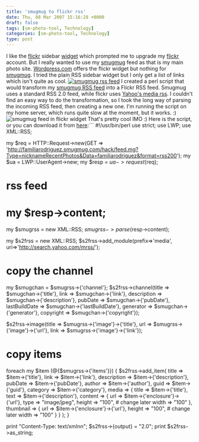```yaml
---
title: 'smugmug to flickr rss'
date: Thu, 08 Mar 2007 15:16:28 +0000
draft: false
tags: [sm-photo-tool, Technology]
categories: [sm-photo-tool, Technology]
type: post
---
```


I like the [flickr](http://www.flickr.com) sidebar [widget](http://blog.donncha.net/flickr-widget/) which prompted me to upgrade my [flickr](http://www.flickr.com/photos/jmrodri/) account. But I really wanted to use my [smugmug](http://familiarodriguez.smugmug.com) feed as that is my main photo site. [Wordpress.com](http://www.wordpress.com) offers the flickr widget but nothing for [smugmug](http://www.smugmug.com). I tried the plain RSS sidebar widget but I only get a list of links which isn't quite as cool. [![smugmug rss feed](http://zeusville.files.wordpress.com/2007/03/smugmugrss.png)](http://zeusville.files.wordpress.com/2007/03/smugmugrss.png "smugmug rss feed") I created a perl script that would transform my [smugmug RSS feed](http://familiarodriguez.smugmug.com/hack/feed.mg?Type=nicknameRecentPhotos&Data=familiarodriguez&format=rss200) into a Flickr RSS feed. Smugmug uses a standard RSS 2.0 feed, while flickr uses [Yahoo's media rss](http://search.yahoo.com/mrss). I couldn't find an easy way to do the transformation, so I took the long way of parsing the incoming RSS feed, then creating a new one. I'm running the script on my home server, which runs quite slow at the moment, but it works. :) ![smugmug feed in flickr widget](http://zeusville.files.wordpress.com/2007/03/smugmug_in_flickr1.png) That's pretty cool IMO :) Here is the script, or you can download it from [here](http://sm-photo-tool.svn.sourceforge.net/viewvc/*checkout*/sm-photo-tool/scripts/smugmug_to_flickr_rss.pl):```
#!/usr/bin/perl
use strict;
use LWP;
use XML::RSS;

my $req = HTTP::Request->new(GET => 'http://familiarodriguez.smugmug.com/hack/feed.mg?Type=nicknameRecentPhotos&Data=familiarodriguez&format=rss200');
my $ua = LWP::UserAgent->new;
my $resp = $ua->request($req);

# rss feed
# my $resp->content;
my $smugrss = new XML::RSS;
$smugrss->parse($resp->content);

my $s2frss = new XML::RSS;
$s2frss->add\_module(prefix=>'media', uri=>'http://search.yahoo.com/mrss/');

# copy the channel
my $smugchan = $smugrss->{'channel'};
$s2frss->channel(title  => $smugchan->{'title'},
                 link   => $smugchan->{'link'},
                 description => $smugchan->{'description'},
                 pubDate => $smugchan->{'pubDate'},
                 lastBuildDate => $smugchan->{'lastBuildDate'},
                 generator => $smugchan->{'generator'},
                 copyright => $smugchan->{'copyright'});

$s2frss->image(title => $smugrss->{'image'}->{'title'},
               url   => $smugrss->{'image'}->{'url'},
               link  => $smugrss->{'image'}->{'link'});

# copy items
foreach my $item (@{$smugrss->{'items'}}) {
   $s2frss->add\_item(
      title       => $item->{'title'},
      link        => $item->{'link'},
      description => $item->{'description'},
      pubDate     => $item->{'pubDate'},
      author      => $item->{'author'},
      guid        => $item->{'guid'},
      category    => $item->{'category'},
      media => {
        title     => $item->{'title'},
        text      => $item->{'description'},
        content => {
          url     => $item->{'enclosure'}->{'url'},
          type    => "image/jpeg",
          height  => "100",  # change later
          width   => "100"
        },
        thumbnail => {
          url     => $item->{'enclosure'}->{'url'},
          height  => "100",  # change later
          width   => "100"
        }
      }
   );
}

print "Content-Type: text/xmlnn";
$s2frss->{output} = "2.0";
print $s2frss->as\_string;
```